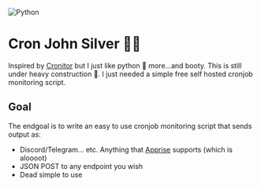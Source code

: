 ![Python](https://img.shields.io/badge/python-3670A0?style=for-the-badge&logo=python&logoColor=ffdd54)
# Cron John Silver 🏴‍☠️ 

Inspired by [Cronitor](https://cronitor.io) but I just like python 🐍 more...and booty.
This is still under heavy construction 🚧. I just needed a simple free self hosted cronjob monitoring script.

## Goal
The endgoal is to write an easy to use cronjob monitoring script that sends output as:
- Discord/Telegram... etc. Anything that [Apprise](https://github.com/caronc/apprise) supports (which is aloooot)
- JSON POST to any endpoint you wish
- Dead simple to use 
